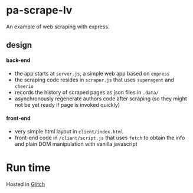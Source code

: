 # pa-scrape-lv

An example of web scraping with express.

## design

#### back-end

- the app starts at `server.js`, a simple web app based on `express`
- the scraping code resides in `scraper.js` that uses `superagent` and `cheerio`
- records the history of scraped pages as json files in `.data/`
- asynchronously regenerate authors code after scraping (so they might not be yet ready if page is invoked quickly)

#### front-end

- very simple html layout in `client/index.html` 
- front-end code in `/client/script.js` that uses `fetch` to obtain the info and plain DOM manipulation with vanilla javascript


# Run time

Hosted in [Glitch](https://glitch.com/)
